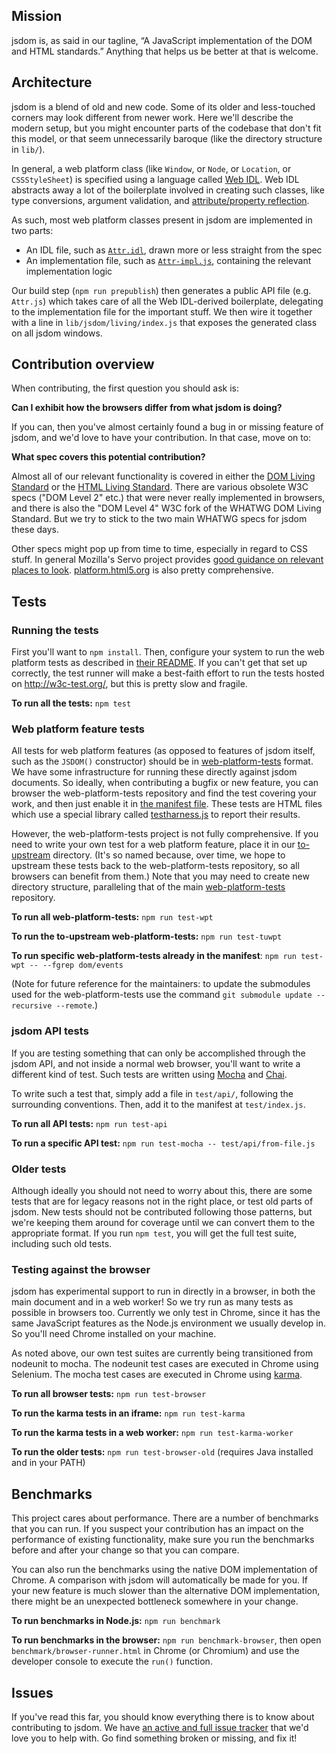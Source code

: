 ## Mission

jsdom is, as said in our tagline, “A JavaScript implementation of the DOM and HTML standards.” Anything that helps us be better at that is welcome.

## Architecture

jsdom is a blend of old and new code. Some of its older and less-touched corners may look different from newer work. Here we'll describe the modern setup, but you might encounter parts of the codebase that don't fit this model, or that seem unnecessarily baroque (like the directory structure in `lib/`).

In general, a web platform class (like `Window`, or `Node`, or `Location`, or `CSSStyleSheet`) is specified using a language called [Web IDL](https://heycam.github.io/webidl/). Web IDL abstracts away a lot of the boilerplate involved in creating such classes, like type conversions, argument validation, and [attribute/property reflection](https://html.spec.whatwg.org/multipage/infrastructure.html#reflect).

As such, most web platform classes present in jsdom are implemented in two parts:

- An IDL file, such as [`Attr.idl`](https://github.com/tmpvar/jsdom/blob/master/lib/jsdom/living/nodes/Attr.idl), drawn more or less straight from the spec
- An implementation file, such as [`Attr-impl.js`](https://github.com/tmpvar/jsdom/blob/master/lib/jsdom/living/nodes/Attr-impl.js), containing the relevant implementation logic

Our build step (`npm run prepublish`) then generates a public API file (e.g. `Attr.js`) which takes care of all the Web IDL-derived boilerplate, delegating to the implementation file for the important stuff. We then wire it together with a line in `lib/jsdom/living/index.js` that exposes the generated class on all jsdom windows.

## Contribution overview

When contributing, the first question you should ask is:

**Can I exhibit how the browsers differ from what jsdom is doing?**

If you can, then you've almost certainly found a bug in or missing feature of jsdom, and we'd love to have your contribution. In that case, move on to:

**What spec covers this potential contribution?**

Almost all of our relevant functionality is covered in either the [DOM Living Standard](https://dom.spec.whatwg.org/) or the [HTML Living Standard](https://html.spec.whatwg.org/multipage/). There are various obsolete W3C specs ("DOM Level 2" etc.) that were never really implemented in browsers, and there is also the "DOM Level 4" W3C fork of the WHATWG DOM Living Standard. But we try to stick to the two main WHATWG specs for jsdom these days.

Other specs might pop up from time to time, especially in regard to CSS stuff. In general Mozilla's Servo project provides [good guidance on relevant places to look](https://github.com/servo/servo/wiki/Relevant-spec-links). [platform.html5.org](https://platform.html5.org/) is also pretty comprehensive.

## Tests

### Running the tests

First you'll want to `npm install`. Then, configure your system to run the web platform tests as described in [their README](https://github.com/w3c/web-platform-tests/blob/master/README.md). If you can't get that set up correctly, the test runner will make a best-faith effort to run the tests hosted on http://w3c-test.org/, but this is pretty slow and fragile.

**To run all the tests:** `npm test`

### Web platform feature tests

All tests for web platform features (as opposed to features of jsdom itself, such as the `JSDOM()` constructor) should be in [web-platform-tests](https://github.com/w3c/web-platform-tests) format. We have some infrastructure for running these directly against jsdom documents. So ideally, when contributing a bugfix or new feature, you can browser the web-platform-tests repository and find the test covering your work, and then just enable it in [the manifest file](https://github.com/tmpvar/jsdom/blob/master/test/web-platform-tests/index.js). These tests are HTML files which use a special library called [testharness.js](http://testthewebforward.org/docs/testharness-library.html) to report their results.

However, the web-platform-tests project is not fully comprehensive. If you need to write your own test for a web platform feature, place it in our [to-upstream](https://github.com/tmpvar/jsdom/tree/master/test/web-platform-tests/to-upstream) directory. (It's so named because, over time, we hope to upstream these tests back to the web-platform-tests repository, so all browsers can benefit from them.) Note that you may need to create new directory structure, paralleling that of the main [web-platform-tests](https://github.com/w3c/web-platform-tests) repository.

**To run all web-platform-tests:** `npm run test-wpt`

**To run the to-upstream web-platform-tests:** `npm run test-tuwpt`

**To run specific web-platform-tests already in the manifest**: `npm run test-wpt -- --fgrep dom/events`

(Note for future reference for the maintainers: to update the submodules used for the web-platform-tests use the command `git submodule update --recursive --remote`.)

### jsdom API tests

If you are testing something that can only be accomplished through the jsdom API, and not inside a normal web browser, you'll want to write a different kind of test. Such tests are written using [Mocha](https://mochajs.org/) and [Chai](http://chaijs.com/).

To write such a test that, simply add a file in `test/api/`, following the surrounding conventions. Then, add it to the manifest at `test/index.js`.

**To run all API tests:** `npm run test-api`

**To run a specific API test:** `npm run test-mocha -- test/api/from-file.js`

### Older tests

Although ideally you should not need to worry about this, there are some tests that are for legacy reasons not in the right place, or test old parts of jsdom. New tests should not be contributed following those patterns, but we're keeping them around for coverage until we can convert them to the appropriate format. If you run `npm test`, you will get the full test suite, including such old tests.

### Testing against the browser

jsdom has experimental support to run in directly in a browser, in both the main document and in a web worker! So we try run as many tests as possible in browsers too. Currently we only test in Chrome, since it has the same JavaScript features as the Node.js environment we usually develop in. So you'll need Chrome installed on your machine.

As noted above, our own test suites are currently being transitioned from nodeunit to mocha. The nodeunit test cases are executed in Chrome using Selenium. The mocha test cases are executed in Chrome using [karma](https://karma-runner.github.io/).

**To run all browser tests:** `npm run test-browser`

**To run the karma tests in an iframe:** `npm run test-karma`

**To run the karma tests in a web worker:** `npm run test-karma-worker`

**To run the older tests:** `npm run test-browser-old` (requires Java installed and in your PATH)

## Benchmarks

This project cares about performance. There are a number of benchmarks that you can run. If you suspect your contribution has an impact on the performance of existing functionality, make sure you run the benchmarks before and after your change so that you can compare.

You can also run the benchmarks using the native DOM implementation of Chrome. A comparison with jsdom will automatically be made for you. If your new feature is much slower than the alternative DOM implementation, there might be an unexpected bottleneck somewhere in your change.

**To run benchmarks in Node.js:** `npm run benchmark`

**To run benchmarks in the browser:** `npm run benchmark-browser`, then open `benchmark/browser-runner.html` in Chrome (or Chromium) and use the developer console to execute the `run()` function.

## Issues

If you've read this far, you should know everything there is to know about contributing to jsdom. We have [an active and full issue tracker](https://github.com/tmpvar/jsdom/issues) that we'd love you to help with. Go find something broken or missing, and fix it!
